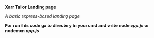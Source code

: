 **Xarr Tailor Landing page**  

*A basic express-based landing page*

**For run this code go to directory in your cmd and write node *app.js* or nodemon *app.js***
